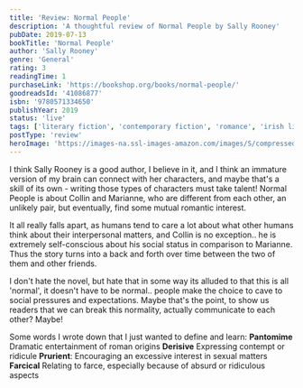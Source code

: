```yaml
---
title: 'Review: Normal People'
description: 'A thoughtful review of Normal People by Sally Rooney'
pubDate: 2019-07-13
bookTitle: 'Normal People'
author: 'Sally Rooney'
genre: 'General'
rating: 3
readingTime: 1
purchaseLink: 'https://bookshop.org/books/normal-people/'
goodreadsId: '41086877'
isbn: '9780571334650'
publishYear: 2019
status: 'live'
tags: ['literary fiction', 'contemporary fiction', 'romance', 'irish literature', 'sally-rooney', 'coming of age', '2019']
postType: 'review'
heroImage: 'https://images-na.ssl-images-amazon.com/images/S/compressed.photo.goodreads.com/books/1571423190i/41057294.jpg'
---
```


I think Sally Rooney is a good author, I believe in it, and I think an immature version of my brain can connect with her characters, and maybe that's a skill of its own - writing those types of characters must take talent! Normal People is about Collin and Marianne, who are different from each other, an unlikely pair, but eventually, find some mutual romantic interest.

It all really falls apart, as humans tend to care a lot about what other humans think about their interpersonal matters, and Collin is no exception.. he is extremely self-conscious about his social status in comparison to Marianne. Thus the story turns into a back and forth over time between the two of them and other friends.

I don't hate the novel, but hate that in some way its alluded to that this is all 'normal', it doesn't have to be normal.. people make the choice to cave to social pressures and expectations. Maybe that's the point, to show us readers that we can break this normality, actually communicate to each other? Maybe!

Some words I wrote down that I just wanted to define and learn:
**Pantomime** Dramatic entertainment of roman origins
**Derisive** Expressing contempt or ridicule
**Prurient**: Encouraging an excessive interest in sexual matters
**Farcical** Relating to farce, especially because of absurd or ridiculous aspects